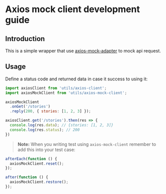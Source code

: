 # Axios mock client development guide

## Introduction

This is a simple wrapper that use [axios-mock-adapter](https://github.com/ctimmerm/axios-mock-adapter) to mock api request. 

## Usage

Define a status code and returned data in case it success to using it:

```javascript
import axiosClient from 'utils/axios-client';
import axiosMockClient from 'utils/axios-mock-client';

axiosMockClient
  .onGet('/stories')
  .reply(200, { stories: [1, 2, 3] });

axiosClient.get('/stories').then(res => {
  console.log(res.data); // {stories: [1, 2, 3]}
  console.log(res.status); // 200
})
```
>**Note:** When you writing test using `axios-mock-client` remember to add this into your test case:
```javascript
afterEach(function () {
  axiosMockClient.reset();
});

after(function () {
  axiosMockClient.restore();
});
```

